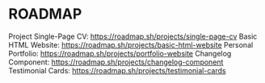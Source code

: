 # ROADMAP
Project Single-Page CV: https://roadmap.sh/projects/single-page-cv
Basic HTML Website: https://roadmap.sh/projects/basic-html-website
Personal Portfolio: https://roadmap.sh/projects/portfolio-website
Changelog Component: https://roadmap.sh/projects/changelog-component
Testimonial Cards: https://roadmap.sh/projects/testimonial-cards